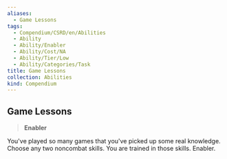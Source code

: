 ```yaml
---
aliases:
  - Game Lessons
tags:
  - Compendium/CSRD/en/Abilities
  - Ability
  - Ability/Enabler
  - Ability/Cost/NA
  - Ability/Tier/Low
  - Ability/Categories/Task
title: Game Lessons
collection: Abilities
kind: Compendium
---
```

## Game Lessons  
>**Enabler**
  
You've played so many games that you've picked up some real knowledge. Choose any two noncombat skills. You are trained in those skills. Enabler.